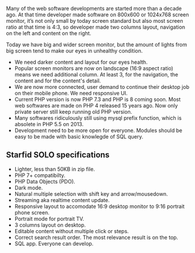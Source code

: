 Many of the web software developments are started more than a decade ago.
At that time developer made software on 800x600 or 1024x768 screen monitor, it’s not only small by today screen standard but also most screen ratio at that time is 4:3, so developer made two columns layout, navigation on the left and content on the right.

Today we have big and wider screen monitor, but the amount of lights from big screen tend to make our eyes in unhealthy condition.
- We need darker content and layout for our eyes health.
- Popular screen monitors are now on landscape (16:9 aspect ratio) means we need additional column. At least 3, for the navigation, the content and for the content's detail.
- We are now more connected, user demand to continue their desktop job on their mobile phone. We need responsive UI.
- Current PHP version is now PHP 7.3 and PHP is 8 coming soon. Most web softwares are made on PHP 4 released 15 years ago. Now only private server still keep running old PHP version.
- Many softwares ridiculously still using mysql prefix function, which is absolete in PHP 5.5 on 2013.
- Development need to be more open for everyone. Modules should be easy to be made with basic knowlegde of SQL query.


## Starfid SOLO specifications
- Lighter, less than 50KB in zip file.
- PHP 7+ compatibilty.
- PHP Data Objects (PDO).
- Dark mode.
- Natural multiple selection with shift key and arrow/mousedown.
- Streaming aka realtime content update.
- Responsive layout to accomodate 16:9 desktop monitor to 9:16 portrait phone screen.
- Portrait mode for portrait TV.
- 3 columns layout on desktop.
- Editable content without multiple click or steps.
- Correct search result order. The most relevance result is on the top.
- SQL app. Everyone can develop.